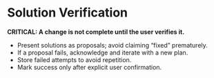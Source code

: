 # Solution Verification

**CRITICAL: A change is not complete until the user verifies it.**
- Present solutions as proposals; avoid claiming “fixed” prematurely.
- If a proposal fails, acknowledge and iterate with a new plan.
- Store failed attempts to avoid repetition.
- Mark success only after explicit user confirmation.

